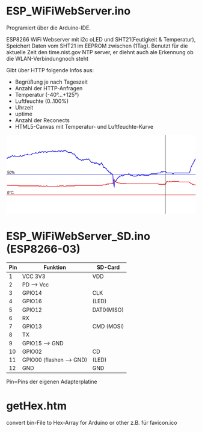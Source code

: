 # ESP_WiFiWebServer.ino

Programiert über die Arduino-IDE.

ESP8266 WiFi Webserver mit i2c oLED und SHT21(Feutigkeit & Temperatur), 
Speichert Daten vom SHT21 im EEPROM zwischen (1Tag).
Benutzt für die aktuelle Zeit den time.nist.gov NTP server, er diehnt auch ale Erkennung ob die WLAN-Verbindungnoch steht

Gibt über HTTP folgende Infos aus:
- Begrüßung je nach Tageszeit
- Anzahl der HTTP-Anfragen
- Temperatur (-40°...+125°)
- Luftfeuchte (0..100%)
- Uhrzeit
- uptime
- Anzahl der Reconects
- HTML5-Canvas mit Temperatur- und Luftfeuchte-Kurve

![Datencanvas](https://raw.githubusercontent.com/polygontwist/ESP8266_WebServer_i2c/master/canvas.png)


# ESP_WiFiWebServer_SD.ino (ESP8266-03)
| Pin | 	Funktion | 	SD-Card| 
| -------------	|  ------------- |  -------------| 
| 1 	| VCC 3V3 | 	VDD| 
| 2 	| PD –> Vcc| |  	
| 3   | GPIO14 |  CLK| 
| 4 	| GPIO16 | (LED)	| 
| 5 	| GPIO12 	| DAT0(MISO)| 
| 6 	| RX 	| | 
| 7 	| GPIO13 	| CMD (MOSI)| 
| 8 	| TX 	| | 
| 9 	| GPIO15 –> GND | | 	
| 10 	| GPIO02 | 	CD| 
| 11 	| GPIO00 (flashen –> GND) | (LED) | 	
| 12 	| GND 	| GND | 
Pin=Pins der eigenen Adapterplatine

# getHex.htm
convert bin-File to Hex-Array for Arduino or other
z.B. für favicon.ico
